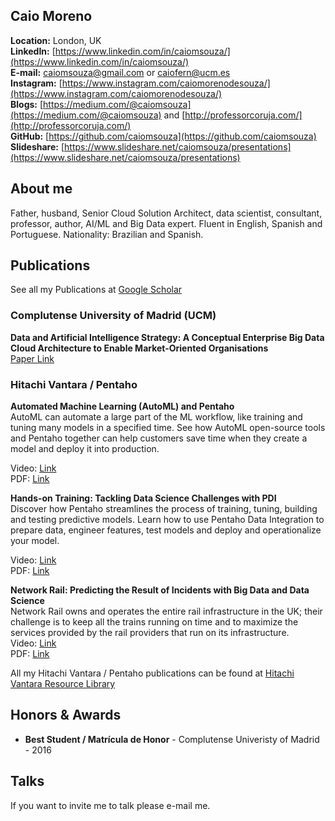 ## Caio Moreno
**Location:** London, UK <BR>
**LinkedIn:** [https://www.linkedin.com/in/caiomsouza/](https://www.linkedin.com/in/caiomsouza/) <BR>
**E-mail:** caiomsouza@gmail.com or caiofern@ucm.es <BR>
**Instagram:** [https://www.instagram.com/caiomorenodesouza/](https://www.instagram.com/caiomorenodesouza/) <BR>
**Blogs:** [https://medium.com/@caiomsouza](https://medium.com/@caiomsouza) and [http://professorcoruja.com/](http://professorcoruja.com/) <BR>
**GitHub:** [https://github.com/caiomsouza](https://github.com/caiomsouza) <BR>
**Slideshare:** [https://www.slideshare.net/caiomsouza/presentations](https://www.slideshare.net/caiomsouza/presentations) <BR>


## About me
Father, husband, Senior Cloud Solution Architect, data scientist, consultant, professor, author, AI/ML and Big Data expert. 
Fluent in English, Spanish and Portuguese. 
Nationality: Brazilian and Spanish.<BR>

## Publications
See all my Publications at [Google Scholar](https://scholar.google.co.uk/citations?user=B9uHSyEAAAAJ&hl=en&oi=ao)


### Complutense University of Madrid (UCM)
<b>Data and Artificial Intelligence Strategy: A Conceptual Enterprise Big Data Cloud Architecture to Enable Market-Oriented Organisations</b><BR>
[Paper Link](https://dialnet.unirioja.es/servlet/articulo?codigo=7016832)<BR>

### Hitachi Vantara / Pentaho
<b>Automated Machine Learning (AutoML) and Pentaho </b><BR>
AutoML can automate a large part of the ML workflow, like training and tuning many models in a specified time. See how AutoML open-source tools and Pentaho together can help customers save time when they create a model and deploy it into production.<BR>

Video: [Link](https://www.hitachivantara.com/en-us/video/automated-machine-learning-pentaho.html)<BR>
PDF: [Link](https://www.hitachivantara.com/en-us/pdf/presentation/automated-machine-learning-pentaho-presentation.pdf)<BR>

<b>Hands-on Training: Tackling Data Science Challenges with PDI </b><BR>
Discover how Pentaho streamlines the process of training, tuning, building and testing predictive models. Learn how to use Pentaho Data Integration to prepare data, engineer features, test models and deploy and operationalize your model.<BR>

Video: [Link](https://www.hitachivantara.com/en-us/video/hands-on-training-tackling-data-science-challenges-with-pdi-pentahoworld.html)<BR>
PDF: [Link](https://www.hitachivantara.com/en-us/pdf/training/tackling-data-science-challenges-with-pdi.pdf)<BR>

<b>Network Rail: Predicting the Result of Incidents with Big Data and Data Science<BR></b>
Network Rail owns and operates the entire rail infrastructure in the UK; their challenge is to keep all the trains running on time and to maximize the services provided by the rail providers that run on its infrastructure.<BR>
Video: [Link](https://www.hitachivantara.com/en-us/video/network-rail-predicting-result-of-incidents-with-big-data-data-science-pentahoworld.html)<BR>
PDF: [Link](https://www.hitachivantara.com/en-us/pdf/presentation/predicting-result-of-incidents-with-big-data-data-science-presentation.pdf)<BR>

All my Hitachi Vantara / Pentaho publications can be found at [Hitachi Vantara Resource Library](https://www.hitachivantara.com/en-us/news-resources/resources.html)


## Honors & Awards
- **Best Student / Matrícula de Honor** - Complutense Univeristy of Madrid - 2016

## Talks
If you want to invite me to talk please e-mail me.
